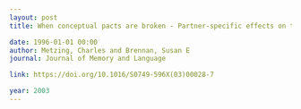 ```yaml
---
layout: post
title: When conceptual pacts are broken - Partner-specific effects on the comprehension of referring expressions

date: 1996-01-01 00:00
author: Metzing, Charles and Brennan, Susan E
journal: Journal of Memory and Language

link: https://doi.org/10.1016/S0749-596X(03)00028-7

year: 2003
---
```



